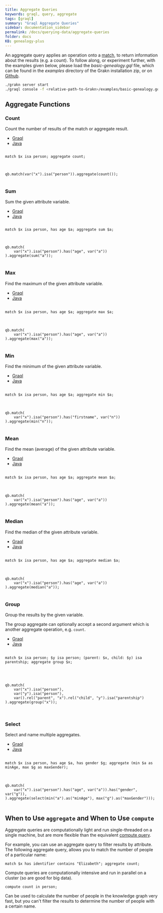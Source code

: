 ```yaml
---
title: Aggregate Queries
keywords: graql, query, aggregate
tags: [graql]
summary: "Graql Aggregate Queries"
sidebar: documentation_sidebar
permalink: /docs/querying-data/aggregate-queries
folder: docs
KB: genealogy-plus
---
```


An aggregate query applies an operation onto a [match](./match-clause), to return information about the results (e.g. a count). To follow along, or experiment further, with the examples given below, please load the *basic-genealogy.gql* file, which can be found in the *examples* directory of the Grakn installation zip, or on [Github](https://github.com/graknlabs/grakn/blob/master/grakn-dist/src/examples/basic-genealogy.gql).

```bash
./grakn server start
./graql console -f <relative-path-to-Grakn>/examples/basic-genealogy.gql
```



## Aggregate Functions

### Count

Count the number of results of the match or aggregate result.

<ul id="profileTabs" class="nav nav-tabs">
    <li class="active"><a href="#shell1" data-toggle="tab">Graql</a></li>
    <li><a href="#java1" data-toggle="tab">Java</a></li>
</ul>

<div class="tab-content">
<div role="tabpanel" class="tab-pane active" id="shell1">
<pre class="language-graql">
<code>
match $x isa person; aggregate count;
</code>
</pre>
</div>
<div role="tabpanel" class="tab-pane" id="java1">
<pre class="language-java">
<code>
qb.match(var("x").isa("person")).aggregate(count());
</code>
</pre>
</div> <!-- tab-pane -->
</div> <!-- tab-content -->

### Sum

Sum the given attribute variable.

<ul id="profileTabs" class="nav nav-tabs">
    <li class="active"><a href="#shell2" data-toggle="tab">Graql</a></li>
    <li><a href="#java2" data-toggle="tab">Java</a></li>
</ul>

<div class="tab-content">
<div role="tabpanel" class="tab-pane active" id="shell2">
<pre class="language-graql">
<code>
match $x isa person, has age $a; aggregate sum $a;
</code>
</pre>
</div>
<div role="tabpanel" class="tab-pane" id="java2">
<pre class="language-java">
<code>
qb.match(
    var("x").isa("person").has("age", var("a"))
).aggregate(sum("a"));
</code>
</pre>
</div> <!-- tab-pane -->
</div> <!-- tab-content -->

### Max

Find the maximum of the given attribute variable.

<ul id="profileTabs" class="nav nav-tabs">
    <li class="active"><a href="#shell3" data-toggle="tab">Graql</a></li>
    <li><a href="#java3" data-toggle="tab">Java</a></li>
</ul>

<div class="tab-content">
<div role="tabpanel" class="tab-pane active" id="shell3">
<pre class="language-graql"> <code>
match $x isa person, has age $a; aggregate max $a;
</code>
</pre>
</div>
<div role="tabpanel" class="tab-pane" id="java3">
<pre class="language-java"> <code>
qb.match(
    var("x").isa("person").has("age", var("a"))
).aggregate(max("a"));
</code>
</pre>
</div> <!-- tab-pane -->
</div> <!-- tab-content -->

### Min

Find the minimum of the given attribute variable.

<ul id="profileTabs" class="nav nav-tabs">
    <li class="active"><a href="#shell4" data-toggle="tab">Graql</a></li>
    <li><a href="#java4" data-toggle="tab">Java</a></li>
</ul>

<div class="tab-content">
<div role="tabpanel" class="tab-pane active" id="shell4">
<pre class="language-graql"> <code>
match $x isa person, has age $a; aggregate min $a;
</code>
</pre>
</div>
<div role="tabpanel" class="tab-pane" id="java4">
<pre class="language-java"> <code>
qb.match(
    var("x").isa("person").has("firstname", var("n"))
).aggregate(min("n"));
</code>
</pre>
</div> <!-- tab-pane -->
</div> <!-- tab-content -->

### Mean

Find the mean (average) of the given attribute variable.

<ul id="profileTabs" class="nav nav-tabs">
    <li class="active"><a href="#shell5" data-toggle="tab">Graql</a></li>
    <li><a href="#java5" data-toggle="tab">Java</a></li>
</ul>

<div class="tab-content">
<div role="tabpanel" class="tab-pane active" id="shell5">
<pre class="language-graql"> <code>
match $x isa person, has age $a; aggregate mean $a;
</code>
</pre>
</div>
<div role="tabpanel" class="tab-pane" id="java5">
<pre class="language-java"> <code>
qb.match(
    var("x").isa("person").has("age", var("a"))
).aggregate(mean("a"));
</code>
</pre>
</div> <!-- tab-pane -->
</div> <!-- tab-content -->

### Median

Find the median of the given attribute variable.

<ul id="profileTabs" class="nav nav-tabs">
    <li class="active"><a href="#shell6" data-toggle="tab">Graql</a></li>
    <li><a href="#java6" data-toggle="tab">Java</a></li>
</ul>

<div class="tab-content">
<div role="tabpanel" class="tab-pane active" id="shell6">
<pre class="language-graql"> <code>
match $x isa person, has age $a; aggregate median $a;
</code>
</pre>
</div>
<div role="tabpanel" class="tab-pane" id="java6">
<pre class="language-java"> <code>
qb.match(
    var("x").isa("person").has("age", var("a"))
).aggregate(median("a"));
</code>
</pre>
</div> <!-- tab-pane -->
</div> <!-- tab-content -->

### Group

Group the results by the given variable.

The group aggregate can optionally accept a second argument which is another
aggregate operation, e.g. `count`.

<ul id="profileTabs" class="nav nav-tabs">
    <li class="active"><a href="#shell7" data-toggle="tab">Graql</a></li>
    <li><a href="#java7" data-toggle="tab">Java</a></li>
</ul>

<div class="tab-content">
<div role="tabpanel" class="tab-pane active" id="shell7">
<pre class="language-graql"> <code>
match $x isa person; $y isa person; (parent: $x, child: $y) isa parentship; aggregate group $x;
</code>

</pre>
</div>
<div role="tabpanel" class="tab-pane" id="java7">
<pre class="language-java"> <code>
qb.match(
    var("x").isa("person"),
    var("y").isa("person"),
    var().rel("parent", "x").rel("child", "y").isa("parentship")
).aggregate(group("x"));
</code>

</pre>
</div> <!-- tab-pane -->
</div> <!-- tab-content -->

### Select

Select and name multiple aggregates.

<ul id="profileTabs" class="nav nav-tabs">
    <li class="active"><a href="#shell8" data-toggle="tab">Graql</a></li>
    <li><a href="#java8" data-toggle="tab">Java</a></li>
</ul>

<div class="tab-content">
<div role="tabpanel" class="tab-pane active" id="shell8">
<pre class="language-graql"> <code>
match $x isa person, has age $a, has gender $g; aggregate (min $a as minAge, max $g as maxGender);
</code>
</pre>
</div>
<div role="tabpanel" class="tab-pane" id="java8">
<pre class="language-java"> <code>
qb.match(
    var("x").isa("person").has("age", var("a")).has("gender", var("g")),
).aggregate(select(min("a").as("minAge"), max("g").as("maxGender")));
</code>
</pre>
</div> <!-- tab-pane -->
</div> <!-- tab-content -->

## When to Use `aggregate` and When to Use `compute`

Aggregate queries are computationally light and run single-threaded on a single machine, but are more flexible than the equivalent [compute query](../distributed-analytics/compute-queries).

For example, you can use an aggregate query to filter results by attribute. The following  aggregate query, allows you to match the number of people of a particular name:

```graql
match $x has identifier contains "Elizabeth"; aggregate count;
```

Compute queries are computationally intensive and run in parallel on a cluster (so are good for big data).

```graql
compute count in person;
```

Can be used to calculate the number of people in the knowledge graph very fast, but you can't filter the results to determine the number of people with a certain name.
